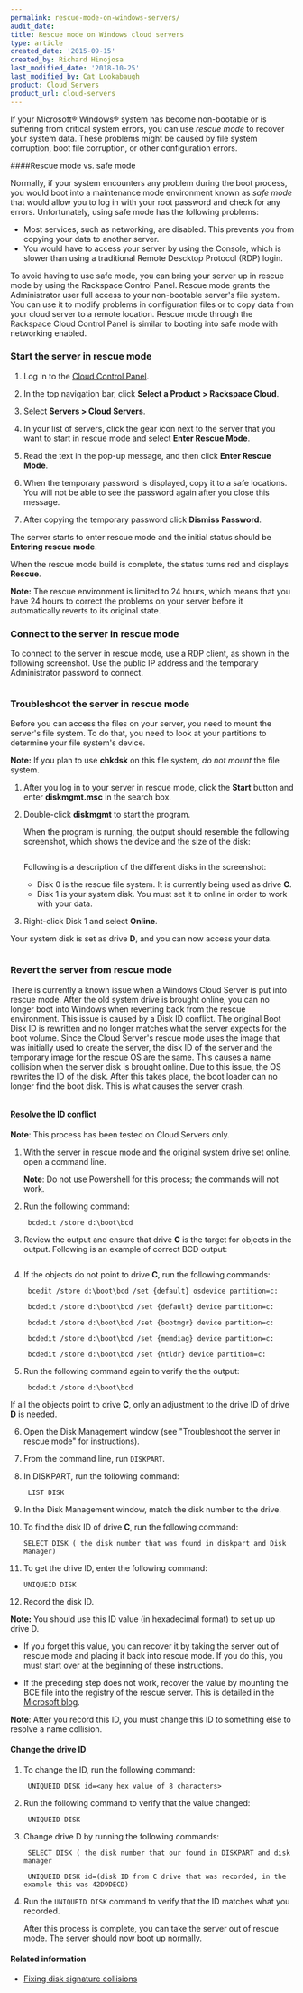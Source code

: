 ```yaml
---
permalink: rescue-mode-on-windows-servers/
audit_date:
title: Rescue mode on Windows cloud servers
type: article
created_date: '2015-09-15'
created_by: Richard Hinojosa
last_modified_date: '2018-10-25'
last_modified_by: Cat Lookabaugh
product: Cloud Servers
product_url: cloud-servers
---
```


If your Microsoft&reg; Windows&reg; system has become non-bootable or is
suffering from critical system errors, you can use *rescue mode* to recover
your system data. These problems might be caused by file system corruption,
boot file corruption, or other configuration errors.

####Rescue mode vs. safe mode

Normally, if your system encounters any problem during the boot process, you
would boot into a maintenance mode environment known as *safe mode* that would
allow you to log in with your root password and check for any errors.
Unfortunately, using safe mode has the following problems:

-   Most services, such as networking, are disabled. This prevents
    you from copying your data to another server.
-   You would have to access your server by using the Console, which is
    slower than using a traditional Remote Descktop Protocol (RDP) login.

To avoid having to use safe mode, you can bring your server up in
rescue mode by using the Rackspace Control Panel. Rescue mode grants the
Administrator user full access to your non-bootable server's file system.
You can use it to modify problems in configuration files or to copy data from
your cloud server to a remote location. Rescue mode through the Rackspace Cloud
Control Panel is similar to booting into safe mode with networking enabled.

### Start the server in rescue mode

1.  Log in to the [Cloud Control Panel](https://login.rackspace.com).

2.  In the top navigation bar, click **Select a Product > Rackspace Cloud**.

3.  Select **Servers > Cloud Servers**.

4.  In your list of servers, click the gear icon next to the server
    that you want to start in rescue mode and select **Enter Rescue Mode**.

5.  Read the text in the pop-up message, and then click **Enter Rescue Mode**.

6.  When the temporary password is displayed, copy it to a safe locations. You
    will not be able to see the password again after you close this message.

7.  After copying the temporary password click **Dismiss Password**.

   The server starts to enter rescue mode and the initial status should be **Entering rescue mode**.

   When the rescue mode build is complete, the status turns red and displays **Rescue**.

   **Note:** The rescue environment is limited to 24 hours, which means that you
   have 24 hours to correct the problems on your server before it automatically
   reverts to its original state.

### Connect to the server in rescue mode

To connect to the server in rescue mode, use a RDP client, as shown in the
following screenshot. Use the public IP address and the temporary Administrator
password to connect.

<img src="{% asset_path cloud-servers/rescue-mode-on-windows-servers/rdpclient.png %}" alt="" />

### Troubleshoot the server in rescue mode

Before you can access the files on your server, you need to mount the
server's file system. To do that, you need to look at your partitions
to determine your file system's device.

**Note:** If you plan to use **chkdsk** on this file system, *do not mount* the file system.

1. After you log in to your server in rescue mode, click the **Start** button
   and enter **diskmgmt.msc** in the search box.

2. Double-click **diskmgmt** to start the program.

   When the program is running, the output should resemble the following
   screenshot, which shows the device and the size of the disk:

   <img src="{% asset_path cloud-servers/rescue-mode-on-windows-servers/diskmgmtoutput.png %}" alt="" />

   Following is a description of the different disks in the screenshot:

      - Disk 0 is the rescue file system. It is currently being used as drive **C**.
      - Disk 1 is your system disk. You must set it to online in order to work with your data.

3.  Right-click Disk 1 and select **Online**.

   Your system disk is set as drive **D**, and you can now access your data.

   <img src="{% asset_path cloud-servers/rescue-mode-on-windows-servers/ddrive.png %}" alt="" />

### Revert the server from rescue mode

There is currently a known issue when a Windows Cloud Server is put into rescue
mode. After the old system drive is brought online, you can no longer boot
into Windows when reverting back from the rescue environment. This issue is
caused by a Disk ID conflict. The original Boot Disk ID is rewritten and no
longer matches what the server expects for the boot volume. Since the Cloud
Server's rescue mode uses the image that was initially used to create the server,
the disk ID of the server and the temporary image for the rescue OS are the same.
This causes a name collision when the server disk is brought online. Due to this
issue, the OS rewrites the ID of the disk. After this takes place, the boot
loader can no longer find the boot disk. This is what causes the server crash.

<img src="{% asset_path cloud-servers/rescue-mode-on-windows-servers/boot-fail-message.png %}" alt="" />

#### Resolve the ID conflict

**Note**: This process has been tested on Cloud Servers only.

1. With the server in rescue mode and the original system drive set online, open a command line.

   **Note**: Do not use Powershell for this process; the commands will not work.

2. Run the following command:

        bcdedit /store d:\boot\bcd

3. Review the output and ensure that drive **C** is the target for objects in the output.
  Following is an example of correct BCD output:

  <img src="{% asset_path cloud-servers/rescue-mode-on-windows-servers/goodBCD.png %}" alt="" />

4. If the objects do not point to drive **C**, run the following commands:

        bcedit /store d:\boot\bcd /set {default} osdevice partition=c:

        bcdedit /store d:\boot\bcd /set {default} device partition=c:

        bcdedit /store d:\boot\bcd /set {bootmgr} device partition=c:

        bcdedit /store d:\boot\bcd /set {memdiag} device partition=c:

        bcdedit /store d:\boot\bcd /set {ntldr} device partition=c:

5. Run the following command again to verify the the output:

        bcdedit /store d:\boot\bcd

  If all the objects point to drive **C**, only an adjustment to the drive ID of drive **D** is needed.

6. Open the Disk Management window (see "Troubleshoot the server in rescue mode" for instructions).

7. From the command line, run `DISKPART`.

8. In DISKPART, run the following command:

        LIST DISK

9. In the Disk Management window, match the disk number to the drive.

10. To find the disk ID of drive **C**, run the following command:

        SELECT DISK ( the disk number that was found in diskpart and Disk Manager)

11. To get the drive ID, enter the following command:

        UNIQUEID DISK

12. Record the disk ID.

   **Note:** You should use this ID value (in hexadecimal format) to set up up drive D.

   - If you forget this value, you can recover it by taking the server out of
      rescue mode and placing it back into rescue mode. If you do this, you must
      start over at the beginning of  these instructions.

   - If the preceding step does not work, recover the value by mounting the BCE
     file into the registry of the rescue server. This is detailed in the
     [Microsoft blog](https://blogs.technet.microsoft.com/markrussinovich/2011/11/06/fixing-disk-signature-collisions/).

   **Note**: After you record this ID, you must change this ID to something else to resolve a name collision.

#### Change the drive ID

1. To change the ID, run the following command:

        UNIQUEID DISK id=<any hex value of 8 characters>

2. Run the following command to verify that the value changed:

        UNIQUEID DISK

3. Change drive D by running the following commands:

        SELECT DISK ( the disk number that our found in DISKPART and disk manager

        UNIQUEID DISK id=(disk ID from C drive that was recorded, in the example this was 42D9DECD)

4. Run the `UNIQUEID DISK` command to verify that the ID matches what you recorded.

   After this process is complete, you can take the server out of rescue mode. The server should now boot up normally.

#### Related information

- [Fixing disk signature collisions](https://blogs.technet.microsoft.com/markrussinovich/2011/11/06/fixing-disk-signature-collisions/)
